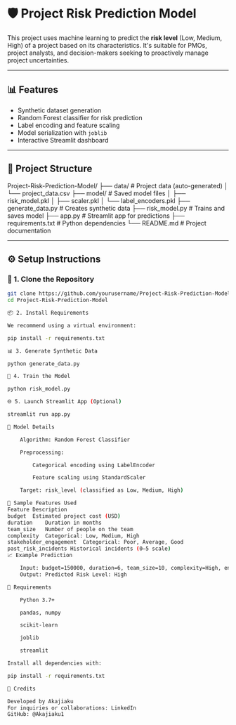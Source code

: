 # 🛡️ Project Risk Prediction Model

This project uses machine learning to predict the **risk level** (Low, Medium, High) of a project based on its characteristics. It's suitable for PMOs, project analysts, and decision-makers seeking to proactively manage project uncertainties.

---

## 📊 Features

- Synthetic dataset generation
- Random Forest classifier for risk prediction
- Label encoding and feature scaling
- Model serialization with `joblib`
- Interactive Streamlit dashboard

---

## 📁 Project Structure

Project-Risk-Prediction-Model/
├── data/ # Project data (auto-generated)
│ └── project_data.csv
├── model/ # Saved model files
│ ├── risk_model.pkl
│ ├── scaler.pkl
│ └── label_encoders.pkl
├── generate_data.py # Creates synthetic data
├── risk_model.py # Trains and saves model
├── app.py # Streamlit app for predictions
├── requirements.txt # Python dependencies
└── README.md # Project documentation


---

## ⚙️ Setup Instructions

### 🔽 1. Clone the Repository

```bash
git clone https://github.com/yourusername/Project-Risk-Prediction-Model.git
cd Project-Risk-Prediction-Model

📦 2. Install Requirements

We recommend using a virtual environment:

pip install -r requirements.txt

📊 3. Generate Synthetic Data

python generate_data.py

🤖 4. Train the Model

python risk_model.py

🌐 5. Launch Streamlit App (Optional)

streamlit run app.py

🧠 Model Details

    Algorithm: Random Forest Classifier

    Preprocessing:

        Categorical encoding using LabelEncoder

        Feature scaling using StandardScaler

    Target: risk_level (classified as Low, Medium, High)

🧪 Sample Features Used
Feature	Description
budget	Estimated project cost (USD)
duration	Duration in months
team_size	Number of people on the team
complexity	Categorical: Low, Medium, High
stakeholder_engagement	Categorical: Poor, Average, Good
past_risk_incidents	Historical incidents (0–5 scale)
📈 Example Prediction

    Input: budget=150000, duration=6, team_size=10, complexity=High, engagement=Poor, past_risk_incidents=3
    Output: Predicted Risk Level: High

📌 Requirements

    Python 3.7+

    pandas, numpy

    scikit-learn

    joblib

    streamlit

Install all dependencies with:

pip install -r requirements.txt

🙌 Credits

Developed by Akajiaku
For inquiries or collaborations: LinkedIn
GitHub: @Akajiaku1
